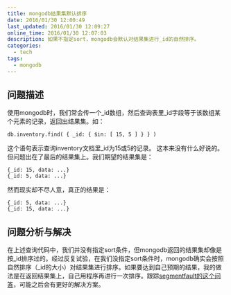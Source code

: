 ```yaml
---
title: mongodb结果集默认排序
date: 2016/01/30 12:00:49
last_updated: 2016/01/30 12:09:27
online_time: 2016/01/30 12:07:03
description: 如果不指定sort，mongodb会默认对结果集进行_id的自然排序。
categories:
  - tech
tags:
  - mongodb
---
```


## 问题描述
使用mongodb时，我们常会传一个_id数组，然后查询表里_id字段等于该数组某个元素的记录，返回出结果集。如：
```
db.inventory.find( { _id: { $in: [ 15, 5 ] } } )
```
这个语句表示查询inventory文档里_id为15或5的记录。
这本来没有什么好说的。但问题出在了最后的结果集上。我们期望的结果集是：
```
{_id: 15, data: ...}
{_id: 5, data: ...}
```
然而现实却不尽人意，真正的结果是：
```
{_id: 5, data: ...}
{_id: 15, data: ...}
```

## 问题分析与解决
在上述查询代码中，我们并没有指定sort条件，但mongodb返回的结果集却像是按_id排序过的。经过反复试验，在我们没指定sort条件时，mongodb确实会按照自然排序（_id的大小）对结果集进行排序。如果要达到自己预期的结果，我的做法是在返回结果集上，自己用程序再进行一次排序。跟踪[segmentfault的这个问答](https://segmentfault.com/q/1010000000095495)，可能之后会有更好的解决方案。
